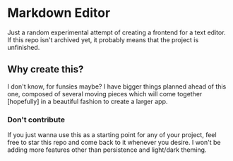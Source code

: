 # Markdown Editor

Just a random experimental attempt of creating a frontend for a text editor. If this repo isn't archived yet, it probably means that the project is unfinished. 

## Why create this? 
I don't know, for funsies maybe? I have bigger things planned ahead of this one, composed of several moving pieces which will come together \[hopefully\] in a beautiful fashion to create a larger app.

### Don't contribute
If you just wanna use this as a starting point for any of your project, feel free to star this repo and come back to it whenever you desire. I won't be adding more features other than persistence and light/dark theming.
